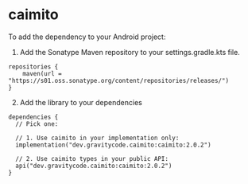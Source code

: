 # caimito

To add the dependency to your Android project:

1) Add the Sonatype Maven repository to your settings.gradle.kts file.

```
repositories {
    maven(url = "https://s01.oss.sonatype.org/content/repositories/releases/")
}
```

2) Add the library to your dependencies

```
dependencies {
  // Pick one:

  // 1. Use caimito in your implementation only:
  implementation("dev.gravitycode.caimito:caimito:2.0.2")

  // 2. Use caimito types in your public API:
  api("dev.gravitycode.caimito:caimito:2.0.2")
}
```
